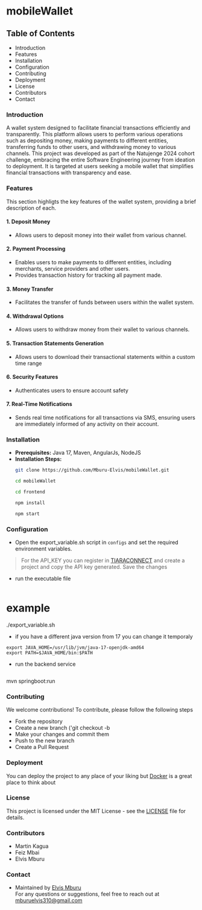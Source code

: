 # mobileWallet


## Table of Contents

- Introduction
- Features
- Installation
- Configuration
- Contributing
- Deployment
- License
- Contributors
- Contact

### Introduction

A wallet system designed to facilitate financial transactions efficiently and transparently. This platform allows users to perform various operations such as depositing money, making payments to different entities, transferring funds to other users, and withdrawing money to various channels. This project was developed as part of the Natujenge 2024 cohort challenge, embracing the entire Software Engineering journey from ideation to deployment. It is targeted at users seeking a mobile wallet that simplifies financial transactions with transparency and ease.

### Features

This section highligts the key features of the wallet system, providing a brief description of each.

#### 1. Deposit Money

- Allows users to deposit money into their wallet from various channel.

#### 2. Payment Processing

- Enables users to make payments to different entities, including merchants, service providers and other users.
- Provides transaction history for tracking all payment made.

#### 3. Money Transfer

- Facilitates the transfer of funds between users within the wallet system.

#### 4. Withdrawal Options

- Allows users to withdraw money from their wallet to various channels.

#### 5. Transaction Statements Generation

- Allows users to download their transactional statements within a custom time range

#### 6. Security Features

- Authenticates users to ensure account safety

#### 7. Real-Time Notifications

- Sends real time notifications for all transactions via SMS, ensuring users are immediately informed of any activity on their account.

### Installation

- **Prerequisites:** Java 17, Maven, AngularJs, NodeJS
- **Installation Steps:** 
	```bash
	git clone https://github.com/Mburu-Elvis/mobileWallet.git
	
	cd mobileWallet
	
	cd frontend

	npm install

	npm start
	```

### Configuration

- Open the export_variable.sh script in `configs` and set the required environment variables.  
> For the API_KEY you can register in [TIARACONNECT](https://api.tiaraconnect.io) and create a project and copy the API key generated.
> Save the changes
- run the executable file
> ```bash
# example
./export_variable.sh
- if you have a different java version from 17 you can change it temporaly
```
export JAVA_HOME=/usr/lib/jvm/java-17-openjdk-amd64
export PATH=$JAVA_HOME/bin:$PATH
```
- run the backend service
> ```bash
mvn springboot:run

### Contributing

We welcome contributions! To contribute, please follow the following steps
- Fork the repository
- Create a new branch ('git checkout -b <new-branch-name>
- Make your changes and commit them
- Push to the new branch
- Create a Pull Request

### Deployment

You can deploy the project to any place of your liking but [Docker](hub.docker.com) is a great place to think about

### License

This project is licensed under the MIT License - see the [LICENSE](license) file for details.

### Contributors

- Martin Kagua
- Feiz Mbai
- Elvis Mburu

### Contact

- Maintained by [Elvis Mburu](https://linktr.ee/mburuelvis)  
For any questions or suggestions, feel free to reach out at [mburuelvis310@gmail.com](mailto:mburuelvis310@gmail.com)
